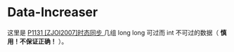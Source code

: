 # Data-Increaser

这里是 [P1131 \[ZJOI2007\]时态同步 ](https://www.luogu.com.cn/problem/P1131) 几组 long long 可过而 int 不可过的数据（ **慎用！不保证正确！** ）。
